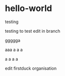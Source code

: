 # hello-world
testing 




testing to test edit in branch



ggggga

aaa
a
a
a

a
a
a
a

edit firstduck organisation
